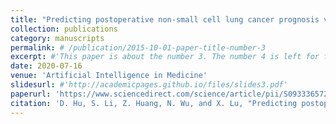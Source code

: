 ```yaml
---
title: "Predicting postoperative non-small cell lung cancer prognosis via long short-term relational regularization"
collection: publications
category: manuscripts
permalink: # /publication/2015-10-01-paper-title-number-3
excerpt: #'This paper is about the number 3. The number 4 is left for future work.'
date: 2020-07-16
venue: 'Artificial Intelligence in Medicine'
slidesurl: #'http://academicpages.github.io/files/slides3.pdf'
paperurl: 'https://www.sciencedirect.com/science/article/pii/S093336572030097X'
citation: 'D. Hu, S. Li, Z. Huang, N. Wu, and X. Lu, "Predicting postoperative non-small cell lung cancer prognosis via long short-term relational regularization," Artificial Intelligence in Medicine, vol. 107, p. 101921, 2020.'
---
```

